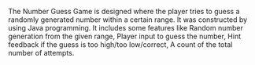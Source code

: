 The Number Guess Game is designed where the player tries to guess a randomly generated number within a certain range. It was constructed by using Java programming. 
It includes some features like Random number generation from the given range, Player input to guess the number, Hint feedback if the guess is too high/too low/correct, A count of the total number of attempts.

